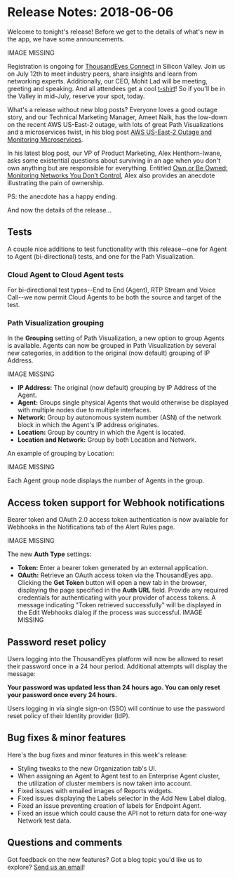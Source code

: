 # Release Notes: 2018-06-06

Welcome to tonight's release! Before we get to the details of what's new in the app, we have some announcements.

IMAGE MISSING

Registration is ongoing for [ThousandEyes Connect](https://www.thousandeyes.com/events/connect/santa-clara-2018) in Silicon Valley. Join us on July 12th to meet industry peers, share insights and learn from networking experts. Additionally, our CEO, Mohit Lad will be meeting, greeting and speaking. And all attendees get a cool [t-shirt](https://www.thousandeyes.com/tshirt)! So if you'll be in the Valley in mid-July, reserve your spot, today.

What's a release without new blog posts? Everyone loves a good outage story, and our Technical Marketing Manager, Ameet Naik, has the low-down on the recent AWS US-East-2 outage, with lots of great Path Visualizations and a microservices twist, in his blog post [AWS US-East-2 Outage and Monitoring Microservices](https://blog.thousandeyes.com/aws-us-east-2-outage-monitoring-microservices/).

In his latest blog post, our VP of Product Marketing, Alex Henthorn-Iwane, asks some existential questions about surviving in an age when you don't own anything but are responsible for everything. Entitled [Own or Be Owned: Monitoring Networks You Don’t Control](https://blog.thousandeyes.com/own-or-be-owned-monitoring-networks-you-dont-control/), Alex also provides an anecdote illustrating the pain of ownership.

PS: the anecdote has a happy ending.

And now the details of the release...

## Tests

A couple nice additions to test functionality with this release--one for Agent to Agent \(bi-directional\) tests, and one for the Path Visualization.

### Cloud Agent to Cloud Agent tests

For bi-directional test types--End to End \(Agent\), RTP Stream and Voice Call--we now permit Cloud Agents to be both the source and target of the test.

### Path Visualization grouping <a id="pv_group"></a>

In the **Grouping** setting of Path Visualization, a new option to group Agents is available. Agents can now be grouped in Path Visualization by several new categories, in addition to the original \(now default\) grouping of IP Address.

IMAGE MISSING

* **IP Address:** The original \(now default\) grouping by IP Address of the Agent.
* **Agent:** Groups single physical Agents that would otherwise be displayed with multiple nodes due to multiple interfaces. 
* **Network:** Group by autonomous system number \(ASN\) of the network block in which the Agent's IP address originates.
* **Location:** Group by country in which the Agent is located.
* **Location and Network:** Group by both Location and Network.

An example of grouping by Location:

IMAGE MISSING

Each Agent group node displays the number of Agents in the group.

## Access token support for Webhook notifications

Bearer token and OAuth 2.0 access token authentication is now available for Webhooks in the Notifications tab of the Alert Rules page.

IMAGE MISSING

The new **Auth Type** settings:

* **Token:** Enter a bearer token generated by an external application.
* **OAuth:** Retrieve an OAuth access token via the ThousandEyes app. Clicking the **Get Token** button will open a new tab in the browser, displaying the page specified in the **Auth URL** field. Provide any required credentials for authenticating with your provider of access tokens. A message indicating "Token retrieved successfully" will be displayed in the Edit Webhooks dialog if the process was successful. IMAGE MISSING

## Password reset policy

Users logging into the ThousandEyes platform will now be allowed to reset their password once in a 24 hour period. Additional attempts will display the message:

**Your password was updated less than 24 hours ago. You can only reset your password once every 24 hours.**

Users logging in via single sign-on \(SSO\) will continue to use the password reset policy of their Identity provider \(IdP\).

## Bug fixes & minor features

Here's the bug fixes and minor features in this week's release:

* Styling tweaks to the new Organization tab's UI.
* When assigning an Agent to Agent test to an Enterprise Agent cluster, the utilization of cluster members is now taken into account.
* Fixed issues with emailed images of Reports widgets.
* Fixed issues displaying the Labels selector in the Add New Label dialog.
* Fixed an issue preventing creation of labels for Endpoint Agent.
* Fixed an issue which could cause the API not to return data for one-way Network test data.

## Questions and comments

Got feedback on the new features? Got a blog topic you'd like us to explore? [Send us an email](mailto:support@thousandeyes.com?subject=2018-06-06+Release+Update)!

